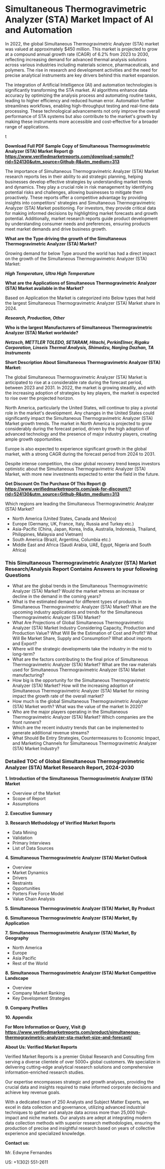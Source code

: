 <meta name="title" content="Global Simultaneous Thermogravimetric Analyzer (STA) Market Impact of AI and Automation"><meta name="description" content="In 2022, the global Simultaneous Thermogravimetric Analyzer (STA) market was valued at approximately $450 million. This market is projected to grow at a compound annua"><meta name="title" content="Simultaneous Thermogravimetric Analyzer (STA) Market Size, Share, Scope, Trends, Growth, Opportunities, Analysis, Forecast"><h1>Simultaneous Thermogravimetric Analyzer (STA) Market Impact of AI and Automation</h1><p>In 2022, the global Simultaneous Thermogravimetric Analyzer (STA) market was valued at approximately $450 million. This market is projected to grow at a compound annual growth rate (CAGR) of 6.2% from 2023 to 2030, reflecting increasing demand for advanced thermal analysis solutions across various industries including materials science, pharmaceuticals, and polymers. The rise in research and development activities and the need for precise analytical instruments are key drivers behind this market expansion.</p><p>The integration of Artificial Intelligence (AI) and automation technologies is significantly transforming the STA market. AI algorithms enhance data accuracy by optimizing the analysis process and automating routine tasks, leading to higher efficiency and reduced human error. Automation further streamlines workflows, enabling high-throughput testing and real-time data processing. These technological advancements not only improve the overall performance of STA systems but also contribute to the market's growth by making these instruments more accessible and cost-effective for a broader range of applications.</p>t</p><p id="" class=""><strong>Download Full PDF Sample Copy of Simultaneous Thermogravimetric Analyzer (STA) Market Report @ <a href="https://www.verifiedmarketreports.com/download-sample/?rid=524130&utm_source=Github-R&utm_medium=313" target="_blank">https://www.verifiedmarketreports.com/download-sample/?rid=524130&utm_source=Github-R&utm_medium=313</a></strong></p><p>The importance of&nbsp;Simultaneous Thermogravimetric Analyzer (STA) Market research reports lies in their ability to aid strategic planning, helping businesses develop effective strategies by understanding market trends and dynamics. They play a crucial role in risk management by identifying potential risks and challenges, allowing businesses to mitigate them proactively. These reports offer a competitive advantage by providing insights into competitors' strategies and Simultaneous Thermogravimetric Analyzer (STA) Market positioning. For investors, they provide critical data for making informed decisions by highlighting market forecasts and growth potential. Additionally, market research reports guide product development by understanding consumer needs and preferences, ensuring products meet market demands and drive business growth.</p><p><strong>What are the&nbsp;Type driving the growth of the Simultaneous Thermogravimetric Analyzer (STA) Market?</strong></p><p id="" class="">Growing demand for below Type around the world has had a direct impact on the growth of the Simultaneous Thermogravimetric Analyzer (STA) Market:</p><em><strong>High Temperature, Ultra High Temperature</strong></em></p><strong>What are the&nbsp;Applications&nbsp;of Simultaneous Thermogravimetric Analyzer (STA) Market available in the Market?</strong></p><p id="" class="">Based on Application the Market is categorized into Below types that held the largest Simultaneous Thermogravimetric Analyzer (STA) Market share In 2024.</p><em><strong>Research, Production, Other</strong></em></p><strong>Who is the largest Manufacturers of Simultaneous Thermogravimetric Analyzer (STA) Market worldwide?</strong></p><p><em><strong>Netzsch, METTLER TOLEDO, SETARAM, Hitachi, PerkinElmer, Rigaku Corporation, Linseis Thermal Analysis, Shimadzu, Nanjing Dazhan, TA Instruments</strong></em></p><p id="" class=""><strong>Short Description About Simultaneous Thermogravimetric Analyzer (STA) Market:</strong></p><p>The global Simultaneous Thermogravimetric Analyzer (STA) Market is anticipated to rise at a considerable rate during the forecast period, between 2023 and 2031. In 2022, the market is growing steadily, and with the increasing adoption of strategies by key players, the market is expected to rise over the projected horizon.</p><p>North America, particularly the United States, will continue to play a pivotal role in the market's development. Any changes in the United States could significantly impact the Simultaneous Thermogravimetric Analyzer (STA) Market growth trends. The market in North America is projected to grow considerably during the forecast period, driven by the high adoption of advanced technology and the presence of major industry players, creating ample growth opportunities.</p><p>Europe is also expected to experience significant growth in the global market, with a strong CAGR during the forecast period from 2024 to 2031.</p><p>Despite intense competition, the clear global recovery trend keeps investors optimistic about the Simultaneous Thermogravimetric Analyzer (STA) Market, with more new investments expected to enter the field in the future.</p><p id="" class=""><strong>Get Discount On The Purchase Of This Report @ <a href="https://www.verifiedmarketreports.com/ask-for-discount/?rid=524130&utm_source=Github-R&utm_medium=313" target="_blank">https://www.verifiedmarketreports.com/ask-for-discount/?rid=524130&utm_source=Github-R&utm_medium=313</a></strong></p>Which regions are leading the Simultaneous Thermogravimetric Analyzer (STA) Market?</p><ul><li>North America (United States, Canada and Mexico)</li><li>Europe (Germany, UK, France, Italy, Russia and Turkey etc.)</li><li>Asia-Pacific (China, Japan, Korea, India, Australia, Indonesia, Thailand, Philippines, Malaysia and Vietnam)</li><li>South America (Brazil, Argentina, Columbia etc.)</li><li>Middle East and Africa (Saudi Arabia, UAE, Egypt, Nigeria and South Africa)</li></ul><h3 id="" class="">This Simultaneous Thermogravimetric Analyzer (STA) Market Research/Analysis Report Contains Answers to your following Questions</h3><ul><li>What are the global trends in the Simultaneous Thermogravimetric Analyzer (STA) Market? Would the market witness an increase or decline in the demand in the coming years?</li><li>What is the estimated demand for different types of products in Simultaneous Thermogravimetric Analyzer (STA) Market? What are the upcoming industry applications and trends for the Simultaneous Thermogravimetric Analyzer (STA) Market?</li><li>What Are Projections of Global Simultaneous Thermogravimetric Analyzer (STA) Market Industry Considering Capacity, Production and Production Value? What Will Be the Estimation of Cost and Profit? What Will Be Market Share, Supply and Consumption? What about imports and Export?</li><li>Where will the strategic developments take the industry in the mid to long-term?</li><li>What are the factors contributing to the final price of Simultaneous Thermogravimetric Analyzer (STA) Market? What are the raw materials used for Simultaneous Thermogravimetric Analyzer (STA) Market manufacturing?</li><li>How big is the opportunity for the Simultaneous Thermogravimetric Analyzer (STA) Market? How will the increasing adoption of Simultaneous Thermogravimetric Analyzer (STA) Market for mining impact the growth rate of the overall market?</li><li>How much is the global Simultaneous Thermogravimetric Analyzer (STA) Market worth? What was the value of the market In 2020?</li><li>Who are the major players operating in the Simultaneous Thermogravimetric Analyzer (STA) Market? Which companies are the front runners?</li><li>Which are the recent industry trends that can be implemented to generate additional revenue streams?</li><li>What Should Be Entry Strategies, Countermeasures to Economic Impact, and Marketing Channels for Simultaneous Thermogravimetric Analyzer (STA) Market Industry?</li></ul><h3 id="" class="">Detailed TOC of Global Simultaneous Thermogravimetric Analyzer (STA) Market Research Report, 2024-2030</h3><p id="" class=""><strong>1. Introduction of the Simultaneous Thermogravimetric Analyzer (STA) Market</strong></p><ul><li>Overview of the Market</li><li>Scope of Report</li><li>Assumptions</li></ul><p id="" class=""><strong>2. Executive Summary</strong></p><p id="" class=""><strong>3. Research Methodology of Verified Market Reports</strong></p><ul><li>Data Mining</li><li>Validation</li><li>Primary Interviews</li><li>List of Data Sources</li></ul><p id="" class=""><strong>4. Simultaneous Thermogravimetric Analyzer (STA) Market Outlook</strong></p><ul><li>Overview</li><li>Market Dynamics</li><li>Drivers</li><li>Restraints</li><li>Opportunities</li><li>Porters Five Force Model</li><li>Value Chain Analysis</li></ul><p id="" class=""><strong>5. Simultaneous Thermogravimetric Analyzer (STA) Market, By Product</strong></p><p id="" class=""><strong>6. Simultaneous Thermogravimetric Analyzer (STA) Market, By Application</strong></p><p id="" class=""><strong>7. Simultaneous Thermogravimetric Analyzer (STA) Market, By Geography</strong></p><ul><li>North America</li><li>Europe</li><li>Asia Pacific</li><li>Rest of the World</li></ul><p id="" class=""><strong>8. Simultaneous Thermogravimetric Analyzer (STA) Market Competitive Landscape</strong></p><ul><li>Overview</li><li>Company Market Ranking</li><li>Key Development Strategies</li></ul><p id="" class=""><strong>9. Company Profiles</strong></p><p id="" class=""><strong>10. Appendix</strong></p><p id="" class=""><strong>For More Information or Query, Visit @ <a href="https://www.verifiedmarketreports.com/product/simultaneous-thermogravimetric-analyzer-sta-market-size-and-forecast/" target="_blank">https://www.verifiedmarketreports.com/product/simultaneous-thermogravimetric-analyzer-sta-market-size-and-forecast/</a></strong></p><p id="" class=""><strong>About Us: Verified Market Reports</strong></p><p id="" class="">Verified Market Reports is a premier Global Research and Consulting firm serving a diverse clientele of over 5000+ global customers. We specialize in delivering cutting-edge analytical research solutions and comprehensive information-enriched research studies.</p><p id="" class="">Our expertise encompasses strategic and growth analyses, providing the crucial data and insights required to make informed corporate decisions and achieve key revenue goals.</p><p id="" class="">With a dedicated team of 250 Analysts and Subject Matter Experts, we excel in data collection and governance, utilizing advanced industrial techniques to gather and analyze data across more than 25,000 high-impact and niche markets. Our analysts are adept at integrating modern data collection methods with superior research methodologies, ensuring the production of precise and insightful research based on years of collective experience and specialized knowledge.</p><p id="" class=""><strong>Contact us:</strong></p><p id="" class="">Mr. Edwyne Fernandes</p><p id="" class="">US: +1(302) 551-2611</p>